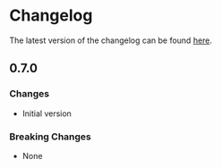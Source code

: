 # Changelog

The latest version of the changelog can be found [here](/Azure/bicep-registry-modules/blob/main/avm/res/network/virtual-network/CHANGELOG.md).

## 0.7.0

### Changes

- Initial version

### Breaking Changes

- None
